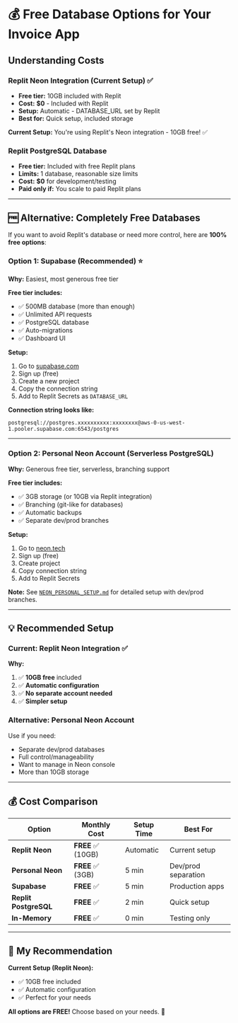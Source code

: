 # 💰 Free Database Options for Your Invoice App

## Understanding Costs

### Replit Neon Integration (Current Setup) ✅
- **Free tier:** 10GB included with Replit
- **Cost:** **$0** - Included with Replit
- **Setup:** Automatic - DATABASE_URL set by Replit
- **Best for:** Quick setup, included storage

**Current Setup:** You're using Replit's Neon integration - 10GB free! ✅

### Replit PostgreSQL Database
- **Free tier:** Included with free Replit plans
- **Limits:** 1 database, reasonable size limits
- **Cost:** **$0** for development/testing
- **Paid only if:** You scale to paid Replit plans

---

## 🆓 Alternative: Completely Free Databases

If you want to avoid Replit's database or need more control, here are **100% free options**:

### Option 1: **Supabase** (Recommended) ⭐

**Why:** Easiest, most generous free tier

**Free tier includes:**
- ✅ 500MB database (more than enough)
- ✅ Unlimited API requests
- ✅ PostgreSQL database
- ✅ Auto-migrations
- ✅ Dashboard UI

**Setup:**
1. Go to [supabase.com](https://supabase.com)
2. Sign up (free)
3. Create a new project
4. Copy the connection string
5. Add to Replit Secrets as `DATABASE_URL`

**Connection string looks like:**
```
postgresql://postgres.xxxxxxxxxx:xxxxxxxx@aws-0-us-west-1.pooler.supabase.com:6543/postgres
```

---

### Option 2: **Personal Neon Account** (Serverless PostgreSQL)

**Why:** Generous free tier, serverless, branching support

**Free tier includes:**
- ✅ 3GB storage (or 10GB via Replit integration)
- ✅ Branching (git-like for databases)
- ✅ Automatic backups
- ✅ Separate dev/prod branches

**Setup:**
1. Go to [neon.tech](https://neon.tech)
2. Sign up (free)
3. Create project
4. Copy connection string
5. Add to Replit Secrets

**Note:** See [`NEON_PERSONAL_SETUP.md`](./NEON_PERSONAL_SETUP.md) for detailed setup with dev/prod branches.

---

## 💡 Recommended Setup

### Current: **Replit Neon Integration** ✅

**Why:**
1. ✅ **10GB free** included
2. ✅ **Automatic configuration**
3. ✅ **No separate account needed**
4. ✅ **Simpler setup**

### Alternative: **Personal Neon Account**

Use if you need:
- Separate dev/prod databases
- Full control/manageability
- Want to manage in Neon console
- More than 10GB storage

---

## 💰 Cost Comparison

| Option | Monthly Cost | Setup Time | Best For |
|--------|-------------|------------|----------|
| **Replit Neon** | **FREE** ✅ (10GB) | Automatic | Current setup |
| **Personal Neon** | **FREE** ✅ (3GB) | 5 min | Dev/prod separation |
| **Supabase** | **FREE** ✅ | 5 min | Production apps |
| **Replit PostgreSQL** | **FREE** ✅ | 2 min | Quick setup |
| **In-Memory** | **FREE** ✅ | 0 min | Testing only |

---

## 🎯 My Recommendation

**Current Setup (Replit Neon):**
- ✅ 10GB free included
- ✅ Automatic configuration
- ✅ Perfect for your needs

**All options are FREE!** Choose based on your needs. 🎉


